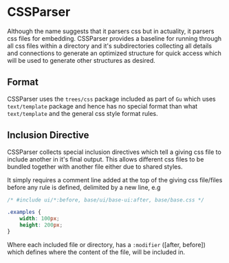 CSSParser
==========
Although the name suggests that it parsers css but in actuality, it parsers css files for embedding.
CSSParser provides a baseline for running through all css files within a directory and it's subdirectories collecting all details and connections to generate an optimized structure for 
quick access which will be used to generate other structures as desired.



## Format
CSSParser uses the `trees/css` package included as part of `Gu` which uses `text/template` package 
and hence has no special format than what `text/template` and the general css style format rules.

## Inclusion Directive
CSSParser collects special inclusion directives which tell a giving css file to include another in it's
final output. This allows different css files to be bundled together with another file either due to shared styles.

It simply requires a comment line added at the top of the giving css file/files before any rule is defined, delimited by a new line, e.g


```css
/* #include ui/*:before, base/ui/base-ui:after, base/base.css */

.examples {
	width: 100px;
	height: 200px;
}
```

Where each included file or directory, has a `:modifier` ([after, before]) which defines where the content of the file, will be included in.